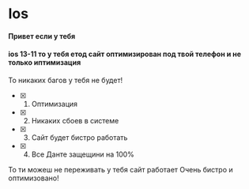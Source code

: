 # Ios 

#### Привет если у тебя 
#### ios 13-11 то у тебя етод сайт оптимизирован под твой телефон и не только иптимизация
То никаких багов у тебя не будет!

- [x] 1. Оптимизация
- [x] 2. Никаких сбоев в системе
- [x] 3. Сайт будет бистро работать
- [x] 4. Все Данте защещини на 100%

То ти можеш не переживать у тебя сайт работает 
Очень бистро и оптимизовано!
